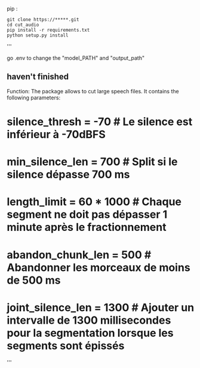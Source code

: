 pip :

    git clone https://*****.git
    cd cut_audio
    pip install -r requirements.txt
    python setup.py install

'''

go .env to change the "model_PATH" and "output_path" 

## haven't finished
Function: The package allows to cut large speech files. 
It contains the following parameters:

  # silence_thresh = -70  # Le silence est inférieur à -70dBFS
  # min_silence_len = 700  # Split si le silence dépasse 700 ms
  # length_limit = 60 * 1000  # Chaque segment ne doit pas dépasser 1 minute après le fractionnement
  # abandon_chunk_len = 500  # Abandonner les morceaux de moins de 500 ms
  # joint_silence_len = 1300  # Ajouter un intervalle de 1300 millisecondes pour la segmentation lorsque les segments sont épissés
'''